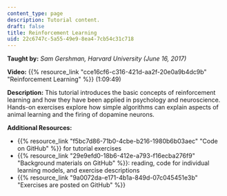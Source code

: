 ```yaml
---
content_type: page
description: Tutorial content.
draft: false
title: Reinforcement Learning
uid: 22c6747c-5a55-49e9-8ea4-7cb54c31c718
---
```

**Taught by:** *Sam Gershman, Harvard University (June 16, 2017)*

**Video:** {{% resource_link "cce16cf6-c316-421d-aa2f-20e0a9b4dc9b" "Reinforcement Learning" %}} (1:09:49)

**Description:** This tutorial introduces the basic concepts of reinforcement learning and how they have been applied in psychology and neuroscience. Hands-on exercises explore how simple algorithms can explain aspects of animal learning and the firing of dopamine neurons.

**Additional Resources:**

- {{% resource_link "f5bc7d86-71b0-4cbe-b216-1980b6b03aec" "Code on GitHub" %}} for tutorial exercises
- {{% resource_link "29e9efd0-18b6-412e-a793-f16ecba276f9" "Background materials on GitHub" %}}: reading, code for individual learning models, and exercise descriptions
- {{% resource_link "9a0072da-e171-4b1a-849d-07c045451e3b" "Exercises are posted on GitHub" %}}